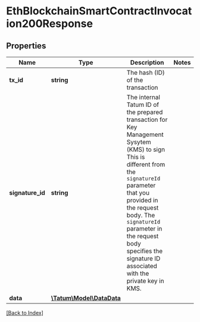 # EthBlockchainSmartContractInvocation200Response

## Properties

Name | Type | Description | Notes
------------ | ------------- | ------------- | -------------
**tx_id** | **string** | The hash (ID) of the transaction |
**signature_id** | **string** | The internal Tatum ID of the prepared transaction for Key Management Sysytem (KMS) to sign<br/>This is different from the <code>signatureId</code> parameter that you provided in the request body. The <code>signatureId</code> parameter in the request body specifies the signature ID associated with the private key in KMS. |
**data** | [**\Tatum\Model\DataData**](DataData.md) |  |

[[Back to Index]](../index.md)
